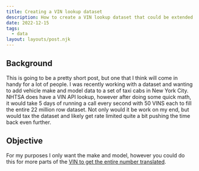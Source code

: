 ```yaml
---
title: Creating a VIN lookup dataset
description: How to create a VIN lookup dataset that could be extended to a self hosted API
date: 2022-12-15
tags:
  - data
layout: layouts/post.njk
---
```


## Background

This is going to be a pretty short post, but one that I think will come in handy for a lot of people. I was recently working with a dataset and wanting to add vehicle make and model data to a set of taxi cabs in New York City. NHTSA does have a VIN API lookup, however after doing some quick math, it would take 5 days of running a call every second with 50 VINS each to fill the entire 22 million row dataset. Not only would it be work on my end, but would tax the dataset and likely get rate limited quite a bit pushing the time back even further.

## Objective

For my purposes I only want the make and model, however you could do this for more parts of the [VIN to get the entire number translated](https://en.wikipedia.org/wiki/Vehicle_identification_number).

